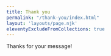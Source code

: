 ```yaml
---
title: Thank you
permalink: "/thank-you/index.html"
layout: 'layouts/page.njk'
eleventyExcludeFromCollections: true
---
```


Thanks for your message!
